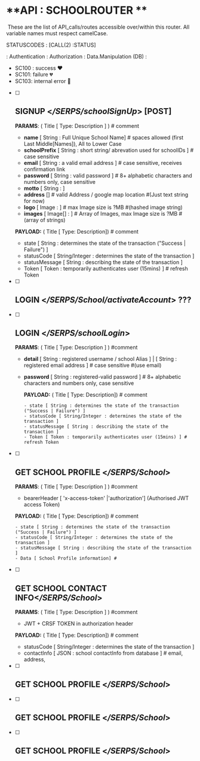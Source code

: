 # **API : SCHOOLROUTER **

​	These are the list of API_calls/routes accessible over/within this router. All variable names must respect camelCase.

STATUSCODES : [CALL(2) :STATUS]

: Authentication : Authorization : Data.Manipulation (DB) : 

* SC100 : success :heart:
* SC101: failure :broken_heart:
* SC103: internal error :black_heart:

- [ ] ## **SIGNUP** <*/SERPS/schoolSignUp*> [POST]

    **PARAMS**:  ( Title [ Type: Description ] ) # comment

    - **name** [ String : Full Unique School Name]  # spaces allowed (first Last Middle[Names]), All to Lower Case
    - **schoolPrefix** [ String : short string/ abrevation used for schoolIDs ]  # case sensitive
    - **email** [ String : a valid email address ] # case sensitive, receives confirmation link
    - **password** [ String : valid password ] # 8+ alphabetic characters and numbers only, case sensitive
    - **motto** [ String : ]
    - **address** [] # valid Address /  google map location #(Just text string for now)
    - **logo** [ Image : ] # max Image size is  ?MB #(hashed image string)
    - **images** [ Image[] : ] # Array of Images, max Image size is  ?MB #(array of strings)

  **PAYLOAD:** ( Title [ Type: Description]) # comment

    - state [ String : determines the state of the transaction ("Success | Failure") ]
    - statusCode [ String/Integer : determines the state of the transaction ]
    - statusMessage [ String : describing the state of the transaction ]
    - Token [ Token : temporarily authenticates user (15mins) ] # refresh Token

- [ ] ## **LOGIN** <*/SERPS/School/activateAccount*>  ??? 

- [ ] ## **LOGIN** <*/SERPS/schoolLogin*>

  **PARAMS**:  ( Title [ Type: Description ] ) #comment

  - **detail** [ String : registered username / school Alias ]  | [ String : registered email address ] # case sensitive #(use email)

  - **password** [ String : registered-valid password ] # 8+ alphabetic characters and numbers only, case sensitive

    **PAYLOAD:** ( Title [ Type: Description]) # comment

    ```
    - state [ String : determines the state of the transaction ("Success | Failure") ]
    - statusCode [ String/Integer : determines the state of the transaction ]
    - statusMessage [ String : describing the state of the transaction ]
    - Token [ Token : temporarily authenticates user (15mins) ] # refresh Token
    ```

- [ ] ## GET SCHOOL PROFILE <*/SERPS/School*>

  **PARAMS**:  ( Title [ Type: Description ] ) #comment

  - bearerHeader [ 'x-access-token' |'authorization'] (Authorised JWT access Token)  

  **PAYLOAD:** ( Title [ Type: Description]) # comment

  ```
  - state [ String : determines the state of the transaction ("Success | Failure") ]
  - statusCode [ String/Integer : determines the state of the transaction ]
  - statusMessage [ String : describing the state of the transaction ]
  - Data [ School Profile information] # 
  ```

- [ ] ## GET SCHOOL CONTACT INFO<*/SERPS/School*>

  **PARAMS**:  ( Title [ Type: Description ] ) #comment

  - JWT + CRSF TOKEN in authorization header

  **PAYLOAD:** ( Title [ Type: Description]) # comment      

  - statusCode [ String/Integer : determines the state of the transaction ]
  - contactInfo [ JSON : school contactInfo from database  ] # email, address, 

- [ ] ## GET SCHOOL PROFILE <*/SERPS/School*>

- [ ] ## GET SCHOOL PROFILE <*/SERPS/School*>

- [ ] ## GET SCHOOL PROFILE <*/SERPS/School*>